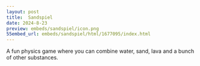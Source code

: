 ```yaml
---
layout: post
title:  Sandspiel
date: 2024-8-23
preview: embeds/sandspiel/icon.png
55embed_url: embeds/sandspiel/html/1677095/index.html
---
```

A fun physics game where you can combine water, sand, lava and a bunch of other substances.